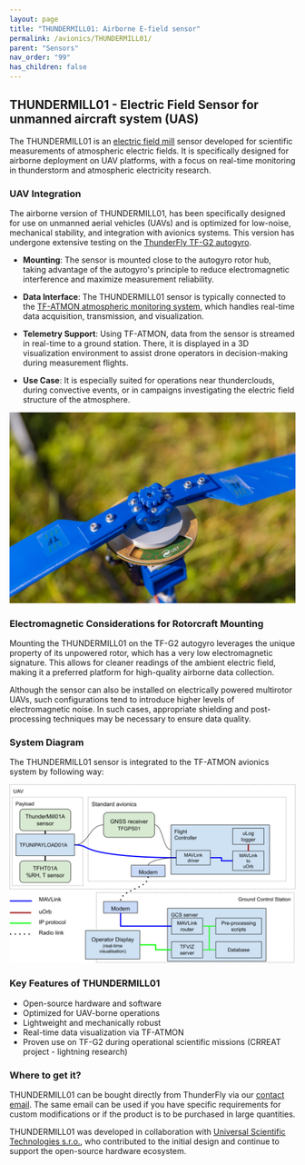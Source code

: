 ```yaml
---
layout: page
title: "THUNDERMILL01: Airborne E-field sensor"
permalink: /avionics/THUNDERMILL01/
parent: "Sensors"
nav_order: "99"
has_children: false
---
```


## THUNDERMILL01 - Electric Field Sensor for unmanned aircraft system (UAS)

The THUNDERMILL01 is an [electric field mill](https://en.wikipedia.org/wiki/Field_mill) sensor developed for scientific measurements of atmospheric electric fields. It is specifically designed for airborne deployment on UAV platforms, with a focus on real-time monitoring in thunderstorm and atmospheric electricity research.

### UAV Integration

The airborne version of THUNDERMILL01, has been specifically designed for use on unmanned aerial vehicles (UAVs) and is optimized for low-noise, mechanical stability, and integration with avionics systems. This version has undergone extensive testing on the [ThunderFly TF-G2 autogyro](/instruments/TF-G2).

* **Mounting**: The sensor is mounted close to the autogyro rotor hub, taking advantage of the autogyro's principle to reduce electromagnetic interference and maximize measurement reliability.

* **Data Interface**: The THUNDERMILL01 sensor is typically connected to the [TF-ATMON atmospheric monitoring system](/instruments/TF-ATMON), which handles real-time data acquisition, transmission, and visualization.

* **Telemetry Support**: Using TF-ATMON, data from the sensor is streamed in real-time to a ground station. There, it is displayed in a 3D visualization environment to assist drone operators in decision-making during measurement flights.

* **Use Case**: It is especially suited for operations near thunderclouds, during convective events, or in campaigns investigating the electric field structure of the atmosphere.

![THUNDERMILL01A on TF-G2](THUNDERMILL01_UAV_TF-G2_rotor.jpg)


### Electromagnetic Considerations for Rotorcraft Mounting

Mounting the THUNDERMILL01 on the TF-G2 autogyro leverages the unique property of its unpowered rotor, which has a very low electromagnetic signature. This allows for cleaner readings of the ambient electric field, making it a preferred platform for high-quality airborne data collection.

Although the sensor can also be installed on electrically powered multirotor UAVs, such configurations tend to introduce higher levels of electromagnetic noise. In such cases, appropriate shielding and post-processing techniques may be necessary to ensure data quality.

### System Diagram

The THUNDERMILL01 sensor is integrated to the TF-ATMON avionics system by following way:

![THUNDERMILL01A system diagram](TF-ATMON-THUNDERMILL.svg)

### Key Features of THUNDERMILL01

* Open-source hardware and software
* Optimized for UAV-borne operations
* Lightweight and mechanically robust
* Real-time data visualization via TF-ATMON
* Proven use on TF-G2 during operational scientific missions (CRREAT project - lightning research)

### Where to get it?

THUNDERMILL01 can be bought directly from ThunderFly via our [contact email](https://www.thunderfly.cz/contact-us.html). The same email can be used if you have specific requirements for custom modifications or if the product is to be purchased in large quantities.

THUNDERMILL01 was developed in collaboration with [Universal Scientific Technologies s.r.o.](https://www.ust.cz), who contributed to the initial design and continue to support the open-source hardware ecosystem.


